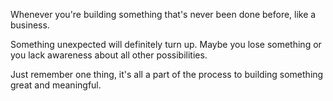 Whenever you're building something that's never been done before, like a business. 

Something unexpected will definitely turn up. Maybe you lose something or you lack awareness about all other possibilities. 

Just remember one thing, it's all a part of the process to building something great and meaningful. 